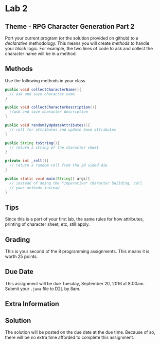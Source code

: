 # Lab 2

## Theme - RPG Character Generation Part 2
Port your current program (or the solution provided on github) to a *declarative* methodology. This means you will create *methods* to handle your *block* logic. For example, the two lines of code to ask and collect the character name will be in a method.

## Methods
Use the following methods in your class.

```java
public void collectCharacterName(){
  // ask and save character name
}

public void collectCharacterDescription(){
  //ask and save character description
}

public void randomlyUpdateAttributes(){
  // roll for attributes and update base attributes
}

public String toString(){
  // return a string of the character sheet
}

private int _roll(){
  // return a random roll from the 20 sided die
}

public static void main(String[] args){
  // instead of doing the *imperative* character building, call
  // your methods instead
}
```

## Tips
Since this is a port of your first lab, the same rules for how attributes, printing of character sheet, etc, still apply.

## Grading
This is your second of the 8 programming assignments. This means it is worth 25 points.

## Due Date
This assignment will be due Tuesday, September 20, 2016 at 8:00am. Submit your `.java` file to D2L by 8am.

## Extra Information


## Solution
The solution will be posted on the due date at the due time. Because of so, there will be no extra time afforded to complete this assignment.
